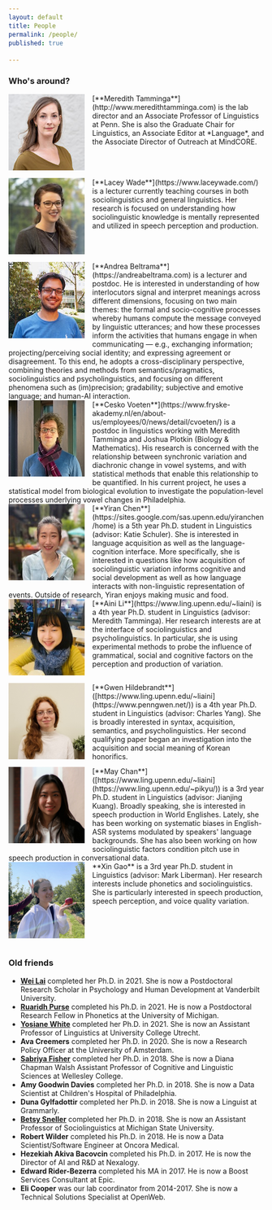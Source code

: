 ```yaml
---
layout: default
title: People
permalink: /people/
published: true
    
---
```


### Who's around?

  
<img src="/images/meredith_lab.jpg" alt="Headshot of a white woman with wavy light brown hair, wearing an olive blouse." style="width: 150px; float: left; margin: 0px 15px 15px 0px;" />
[**Meredith Tamminga**](http://www.meredithtamminga.com) is the lab director and an Associate Professor of Linguistics at Penn. She is also the Graduate Chair for Linguistics, an Associate Editor at *Language*, and the Associate Director of Outreach at MindCORE. 

<br style="clear:both" />

<img src="/images/lacey.jpg" alt="Headshot of a white woman with long curly dark hair and glasses, wearing a gray top." style="width: 150px; float: left; margin: 0px 15px 15px 0px;" />
[**Lacey Wade**](https://www.laceywade.com/) is a lecturer currently teaching courses in both sociolinguistics and general linguistics. Her research is focused on understanding how sociolinguistic knowledge is mentally represented and utilized in speech perception and production.

<br style="clear:both" />

<img src="/images/andrea.jpeg" alt="Headshot of a white man with short dark hair and glasses, wearing a blue tshirt." style="width: 150px; float: left; margin: 0px 15px 15px 0px;" />
[**Andrea Beltrama**](https://andreabeltrama.com) is a lecturer and postdoc. He is interested in understanding of how interlocutors signal and interpret meanings across different dimensions, focusing on two main themes: the formal and socio-cognitive processes whereby humans compute the message conveyed by linguistic utterances; and how these processes inform the activities that humans engage in when communicating — e.g., exchanging information; projecting/perceiving social identity; and expressing agreement or disagreement. To this end, he adopts a cross-disciplinary perspective, combining theories and methods from semantics/pragmatics, sociolinguistics and psycholinguistics, and focusing on different phenomena such as (im)precision; gradability; subjective and emotive language; and human-AI interaction.

<br style="clear:both" />

<img src="/images/cesko.jpeg" alt="Headshot of a white man with short curly brown hair and glasses, wearing a blue sweater and maroon scarf." style="width: 150px; float: left; margin: 0px 15px 15px 0px;" />
[**Cesko Voeten**](https://www.fryske-akademy.nl/en/about-us/employees/0/news/detail/cvoeten/) is a postdoc in linguistics working with Meredith Tamminga and Joshua Plotkin (Biology & Mathematics). His research is concerned with the relationship between synchronic variation and diachronic change in vowel systems, and with statistical methods that enable this relationship to be quantified. In his current project, he uses a statistical model from biological evolution to investigate the population-level processes underlying vowel changes in Philadelphia.

<br style="clear:both" />

<img src="/images/yiran.jpeg" alt="Headshot of an Asian woman with a long ponytail wearing a light blue blouse." style="width: 150px; float: left; margin: 0px 15px 15px 0px;" />
[**Yiran Chen**](https://sites.google.com/sas.upenn.edu/yiranchen/home) is a 5th year Ph.D. student in Linguistics (advisor: Katie Schuler). She is interested in language acquisition as well as the language-cognition interface. More specifically, she is interested in questions like how acquisition of sociolinguistic variation informs cognitive and social development as well as how language interacts with non-linguistic representation of events. Outside of research, Yiran enjoys making music and food.

<br style="clear:both" />


<img src="/images/aini.jpg" alt="Headshot of an Asian woman with chin length black hair and bangs, wearing a yellow sweater and blue scarf." style="width: 150px; float: left; margin: 0px 15px 15px 0px;" />
[**Aini Li**](https://www.ling.upenn.edu/~liaini) is a 4th year Ph.D. student in Linguistics (advisor: Meredith Tamminga). Her research interests are at the interface of sociolinguistics and psycholinguistics. In particular, she is using experimental methods to probe the influence of grammatical, social and cognitive factors on the perception and production of variation.

<br style="clear:both" />

<img src="/images/gwen.jpeg" alt="Headshot of a white woman with long curly red hair, wearing a cream turtleneck." style="width: 150px; float: left; margin: 0px 15px 15px 0px;" />
[**Gwen Hildebrandt**]([https://www.ling.upenn.edu/~liaini](https://www.penngwen.net/)) is a 4th year Ph.D. student in Linguistics (advisor: Charles Yang). She is broadly interested in syntax, acquisition, semantics, and psycholinguistics. Her second qualifying paper began an investigation into the acquisition and social meaning of Korean honorifics.

<br style="clear:both" />


<img src="/images/may.jpeg" alt="Headshot of an Asian woman with long dark hair wearing a white button-up and black jacket." style="width: 150px; float: left; margin: 0px 15px 15px 0px;" />
[**May Chan**]([https://www.ling.upenn.edu/~liaini](https://www.ling.upenn.edu/~pikyu/)) is a 3rd year Ph.D. student in Linguistics (advisor: Jianjing Kuang). Broadly speaking, she is interested in speech production in World Englishes. Lately, she has been working on systematic biases in English-ASR systems modulated by speakers' language backgrounds. She has also been working on how sociolinguistic factors condition pitch use in speech production in conversational data.

<br style="clear:both" />

<img src="/images/xin.jpeg" alt="Headshot of an Asian woman in a white windbreaker holding an apple. Someone is playfully holding up bunny ears behind her head." style="width: 150px; float: left; margin: 0px 15px 15px 0px;" />
**Xin Gao** is a 3rd year Ph.D. student in Linguistics (advisor: Mark Liberman). Her research interests include phonetics and sociolinguistics. She is particularly interested in speech production, speech perception, and voice quality variation.

<br style="clear:both" />



### Old friends

- [**Wei Lai**](https://weilaiphonetics.github.io/home/) completed her Ph.D. in 2021. She is now a Postdoctoral Research Scholar in Psychology and Human Development at Vanderbilt University.
- [**Ruaridh Purse**](https://www.rupurse.com/) completed his Ph.D. in 2021. He is now a Postdoctoral Research Fellow in Phonetics at the University of Michigan.
- [**Yosiane White**](https://yosianewhite.net/) completed her Ph.D. in 2021. She is now an Assistant Professor of Linguistics at University College Utrecht.
- **Ava Creemers** completed her Ph.D. in 2020. She is now a Research Policy Officer at the University of Amsterdam.
- [**Sabriya Fisher**](https://www.sabriya-fisher.com/) completed her Ph.D. in 2018. She is now a Diana Chapman Walsh Assistant Professor of Cognitive and Linguistic Sciences at Wellesley College.
- **Amy Goodwin Davies** completed her Ph.D. in 2018. She is now a Data Scientist at Children's Hospital of Philadelphia.
- **Duna Gylfadottir** completed her Ph.D. in 2018. She is now a Linguist at Grammarly.
- [**Betsy Sneller**](https://betsysneller.github.io) completed her Ph.D. in 2018. She is now an Assistant Professor of Sociolinguistics at Michigan State University.
- **Robert Wilder** completed his Ph.D. in 2018. He is now a Data Scientist/Software Engineer at Oncora Medical.
- **Hezekiah Akiva Bacovcin** completed his Ph.D. in 2017. He is now the Director of AI and R&D at Nexalogy.
- **Edward Rider-Bezerra** completed his MA in 2017. He is now a Boost Services Consultant at Epic.
- **Eli Cooper** was our lab coordinator from 2014-2017. She is now a Technical Solutions Specialist at OpenWeb.


